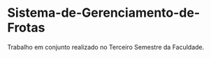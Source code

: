 # Sistema-de-Gerenciamento-de-Frotas

Trabalho em conjunto realizado no Terceiro Semestre da Faculdade.
